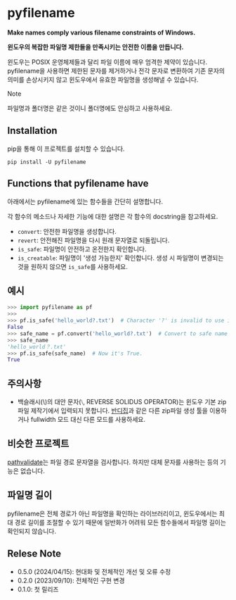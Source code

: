 # pyfilename

**Make names comply various filename constraints of Windows.**

**윈도우의 복잡한 파일명 제한들을 만족시키는 안전한 이름을 만듭니다.**

윈도우는 POSIX 운영체제들과 달리 파일 이름에 매우 엄격한 제약이 있습니다.
pyfilename을 사용하면 제한된 문자를 제거하거나 전각 문자로 변환하여 기존 문자의 의미를 손상시키지 않고
윈도우에서 유효한 파일명을 생성해낼 수 있습니다.

> [!NOTE]
> 파일명과 폴더명은 같은 것이니 폴더명에도 안심하고 사용하세요.

## Installation

pip을 통해 이 프로젝트를 설치할 수 있습니다.

```console
pip install -U pyfilename
```

## Functions that pyfilename have

아래에서는 pyfilename에 있는 함수들을 간단히 설명합니다.

각 함수의 메소드나 자세한 기능에 대한 설명은 각 함수의 docstring을 참고하세요.

* `convert`: 안전한 파일명을 생성합니다.
* `revert`: 안전해진 파일명을 다시 원래 문자열로 되돌립니다.
* `is_safe`: 파일명이 안전하고 온전한지 확인합니다.
* `is_creatable`: 파일명이 '생성 가능한지' 확인합니다. 생성 시 파일명이 변경되는 것을 원하지 않으면 `is_safe`를 사용하세요.

## 예시

```python
>>> import pyfilename as pf
>>>
>>> pf.is_safe('hello_world?.txt')  # Character '?' is invalid to use in file name
False
>>> safe_name = pf.convert('hello_world?.txt')  # Convert to safe name
>>> safe_name
'hello_world？.txt'
>>> pf.is_safe(safe_name)  # Now it's True.
True
```

## 주의사항

* 백슬래시(\\)의 대안 문자(⧵, REVERSE SOLIDUS OPERATOR)는 윈도우 기본 zip 파일 제작기에서 입력되지 못합니다. [반디집](https://kr.bandisoft.com/bandizip/)과 같은 다른 zip파일 생성 툴을 이용하거나 fullwidth 모드 대신 다른 모드를 사용하세요.

## 비슷한 프로젝트

[pathvalidate](https://github.com/thombashi/pathvalidate)는 파일 경로 문자열을 검사합니다. 하지만 대체 문자를 사용하는 등의 기능은 없습니다.

## 파일명 길이

pyfilename은 전체 경로가 아닌 파일명을 확인하는 라이브러리이고, 윈도우에서는 최대 경로 길이를 조절할 수 있기 때문에 일반화가 어려워 모든 함수들에서 파일명 길이는 확인되지 않습니다.

## Relese Note

* 0.5.0 (2024/04/15): 현대화 및 전체적인 개선 및 오류 수정
* 0.2.0 (2023/09/10): 전체적인 구현 변경
* 0.1.0: 첫 릴리즈
